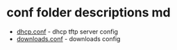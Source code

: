 # conf folder descriptions md

   
+ [dhcp.conf](dhcp.conf) - dhcp tftp server config
+ [downloads.conf](downloads.conf) - downloads config
